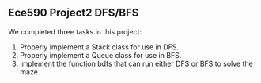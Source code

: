 ## Ece590 Project2 DFS/BFS

We completed three tasks in this project:

1. Properly implement a Stack class for use in DFS.
2. Properly implement a Queue class for use in BFS.3. Implement the function bdfs that can run either DFS or BFS to solve the maze.

